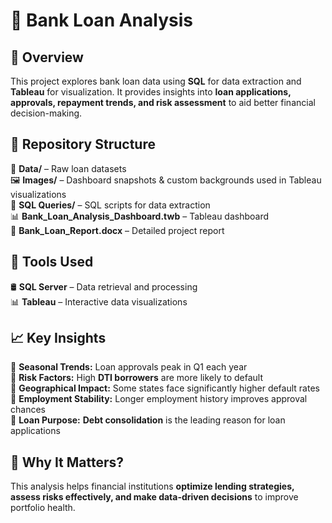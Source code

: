 # 🏦 Bank Loan Analysis  

## 📖 Overview  
This project explores bank loan data using **SQL** for data extraction and **Tableau** for visualization. It provides insights into **loan applications, approvals, repayment trends, and risk assessment** to aid better financial decision-making.  

## 📂 Repository Structure  
📜 **Data/** – Raw loan datasets  
🖼 **Images/** – Dashboard snapshots & custom backgrounds used in Tableau visualizations  
📜 **SQL Queries/** – SQL scripts for data extraction  
📊 **Bank_Loan_Analysis_Dashboard.twb** – Tableau dashboard  
📄 **Bank_Loan_Report.docx** – Detailed project report  

## 🔧 Tools Used  
🛢 **SQL Server** – Data retrieval and processing  
📊 **Tableau** – Interactive data visualizations  

## 📈 Key Insights  
🔹 **Seasonal Trends:** Loan approvals peak in Q1 each year  
🔹 **Risk Factors:** High **DTI borrowers** are more likely to default  
🔹 **Geographical Impact:** Some states face significantly higher default rates  
🔹 **Employment Stability:** Longer employment history improves approval chances  
🔹 **Loan Purpose:** **Debt consolidation** is the leading reason for loan applications  

## 🚀 Why It Matters?  
This analysis helps financial institutions **optimize lending strategies, assess risks effectively, and make data-driven decisions** to improve portfolio health.  

